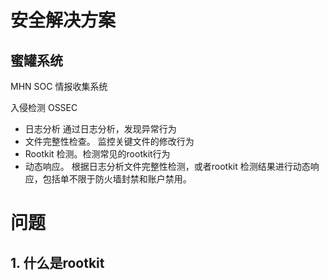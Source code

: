 # 安全解决方案

## 蜜罐系统
MHN
SOC 情报收集系统

入侵检测 OSSEC 
- 日志分析  通过日志分析，发现异常行为
- 文件完整性检查。 监控关键文件的修改行为
- Rootkit 检测。检测常见的rootkit行为
- 动态响应。 根据日志分析文件完整性检测，或者rootkit 检测结果进行动态响应，包括单不限于防火墙封禁和账户禁用。



# 问题
## 1. 什么是rootkit
